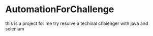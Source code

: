 # AutomationForChallenge
this is a project for me try resolve a techinal chalenger with java and selenium
